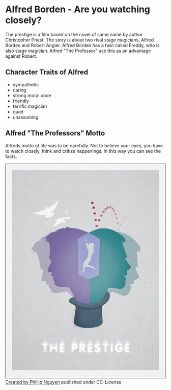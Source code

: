 # Alfred Borden - Are you watching closely?
The prestige is a film based on the novel of same name by author Christopher Priest. The story is about two rival stage magicians, Alfred Borden and Robert Angier. Alfred Borden has a twin called Freddy, who is also stage magician. Alfred "The Professor" use this as an advantage against Robert. 

## Character Traits of Alfred
* sympathetic
* caring
* strong moral code
* friendly
* terrific magician
* quiet
* unassuming

## Alfred "The Professors" Motto
Alfreds motto of life was to be carefully. Not to believe your eyes, you have to watch closely, think and critize happenings. In this way you can see the facts. 

![](/theprestige.jpg)
[Created by Phillip Nguyen](https://www.flickr.com/photos/phillipnguyen/5505680300/)
published under CC-License